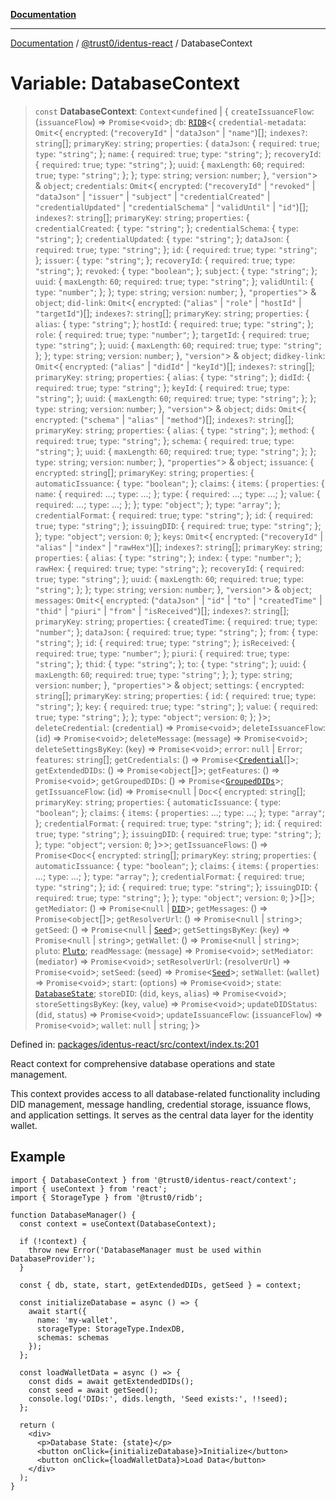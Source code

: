 [**Documentation**](../../../README.md)

***

[Documentation](../../../README.md) / [@trust0/identus-react](../README.md) / DatabaseContext

# Variable: DatabaseContext

> `const` **DatabaseContext**: `Context`\<`undefined` \| \{ `createIssuanceFlow`: (`issuanceFlow`) => `Promise`\<`void`\>; `db`: [`RIDB`](https://github.com/trust0-project/RIDB/blob/main/docs/%40trust0/ridb/classes/RIDB.md)\<\{ `credential-metadata`: `Omit`\<\{ `encrypted`: (`"recoveryId"` \| `"dataJson"` \| `"name"`)[]; `indexes?`: `string`[]; `primaryKey`: `string`; `properties`: \{ `dataJson`: \{ `required`: `true`; `type`: `"string"`; \}; `name`: \{ `required`: `true`; `type`: `"string"`; \}; `recoveryId`: \{ `required`: `true`; `type`: `"string"`; \}; `uuid`: \{ `maxLength`: `60`; `required`: `true`; `type`: `"string"`; \}; \}; `type`: `string`; `version`: `number`; \}, `"version"`\> & `object`; `credentials`: `Omit`\<\{ `encrypted`: (`"recoveryId"` \| `"revoked"` \| `"dataJson"` \| `"issuer"` \| `"subject"` \| `"credentialCreated"` \| `"credentialUpdated"` \| `"credentialSchema"` \| `"validUntil"` \| `"id"`)[]; `indexes?`: `string`[]; `primaryKey`: `string`; `properties`: \{ `credentialCreated`: \{ `type`: `"string"`; \}; `credentialSchema`: \{ `type`: `"string"`; \}; `credentialUpdated`: \{ `type`: `"string"`; \}; `dataJson`: \{ `required`: `true`; `type`: `"string"`; \}; `id`: \{ `required`: `true`; `type`: `"string"`; \}; `issuer`: \{ `type`: `"string"`; \}; `recoveryId`: \{ `required`: `true`; `type`: `"string"`; \}; `revoked`: \{ `type`: `"boolean"`; \}; `subject`: \{ `type`: `"string"`; \}; `uuid`: \{ `maxLength`: `60`; `required`: `true`; `type`: `"string"`; \}; `validUntil`: \{ `type`: `"number"`; \}; \}; `type`: `string`; `version`: `number`; \}, `"properties"`\> & `object`; `did-link`: `Omit`\<\{ `encrypted`: (`"alias"` \| `"role"` \| `"hostId"` \| `"targetId"`)[]; `indexes?`: `string`[]; `primaryKey`: `string`; `properties`: \{ `alias`: \{ `type`: `"string"`; \}; `hostId`: \{ `required`: `true`; `type`: `"string"`; \}; `role`: \{ `required`: `true`; `type`: `"number"`; \}; `targetId`: \{ `required`: `true`; `type`: `"string"`; \}; `uuid`: \{ `maxLength`: `60`; `required`: `true`; `type`: `"string"`; \}; \}; `type`: `string`; `version`: `number`; \}, `"version"`\> & `object`; `didkey-link`: `Omit`\<\{ `encrypted`: (`"alias"` \| `"didId"` \| `"keyId"`)[]; `indexes?`: `string`[]; `primaryKey`: `string`; `properties`: \{ `alias`: \{ `type`: `"string"`; \}; `didId`: \{ `required`: `true`; `type`: `"string"`; \}; `keyId`: \{ `required`: `true`; `type`: `"string"`; \}; `uuid`: \{ `maxLength`: `60`; `required`: `true`; `type`: `"string"`; \}; \}; `type`: `string`; `version`: `number`; \}, `"version"`\> & `object`; `dids`: `Omit`\<\{ `encrypted`: (`"schema"` \| `"alias"` \| `"method"`)[]; `indexes?`: `string`[]; `primaryKey`: `string`; `properties`: \{ `alias`: \{ `type`: `"string"`; \}; `method`: \{ `required`: `true`; `type`: `"string"`; \}; `schema`: \{ `required`: `true`; `type`: `"string"`; \}; `uuid`: \{ `maxLength`: `60`; `required`: `true`; `type`: `"string"`; \}; \}; `type`: `string`; `version`: `number`; \}, `"properties"`\> & `object`; `issuance`: \{ `encrypted`: `string`[]; `primaryKey`: `string`; `properties`: \{ `automaticIssuance`: \{ `type`: `"boolean"`; \}; `claims`: \{ `items`: \{ `properties`: \{ `name`: \{ `required`: ...; `type`: ...; \}; `type`: \{ `required`: ...; `type`: ...; \}; `value`: \{ `required`: ...; `type`: ...; \}; \}; `type`: `"object"`; \}; `type`: `"array"`; \}; `credentialFormat`: \{ `required`: `true`; `type`: `"string"`; \}; `id`: \{ `required`: `true`; `type`: `"string"`; \}; `issuingDID`: \{ `required`: `true`; `type`: `"string"`; \}; \}; `type`: `"object"`; `version`: `0`; \}; `keys`: `Omit`\<\{ `encrypted`: (`"recoveryId"` \| `"alias"` \| `"index"` \| `"rawHex"`)[]; `indexes?`: `string`[]; `primaryKey`: `string`; `properties`: \{ `alias`: \{ `type`: `"string"`; \}; `index`: \{ `type`: `"number"`; \}; `rawHex`: \{ `required`: `true`; `type`: `"string"`; \}; `recoveryId`: \{ `required`: `true`; `type`: `"string"`; \}; `uuid`: \{ `maxLength`: `60`; `required`: `true`; `type`: `"string"`; \}; \}; `type`: `string`; `version`: `number`; \}, `"version"`\> & `object`; `messages`: `Omit`\<\{ `encrypted`: (`"dataJson"` \| `"id"` \| `"to"` \| `"createdTime"` \| `"thid"` \| `"piuri"` \| `"from"` \| `"isReceived"`)[]; `indexes?`: `string`[]; `primaryKey`: `string`; `properties`: \{ `createdTime`: \{ `required`: `true`; `type`: `"number"`; \}; `dataJson`: \{ `required`: `true`; `type`: `"string"`; \}; `from`: \{ `type`: `"string"`; \}; `id`: \{ `required`: `true`; `type`: `"string"`; \}; `isReceived`: \{ `required`: `true`; `type`: `"number"`; \}; `piuri`: \{ `required`: `true`; `type`: `"string"`; \}; `thid`: \{ `type`: `"string"`; \}; `to`: \{ `type`: `"string"`; \}; `uuid`: \{ `maxLength`: `60`; `required`: `true`; `type`: `"string"`; \}; \}; `type`: `string`; `version`: `number`; \}, `"properties"`\> & `object`; `settings`: \{ `encrypted`: `string`[]; `primaryKey`: `string`; `properties`: \{ `id`: \{ `required`: `true`; `type`: `"string"`; \}; `key`: \{ `required`: `true`; `type`: `"string"`; \}; `value`: \{ `required`: `true`; `type`: `"string"`; \}; \}; `type`: `"object"`; `version`: `0`; \}; \}\>; `deleteCredential`: (`credential`) => `Promise`\<`void`\>; `deleteIssuanceFlow`: (`id`) => `Promise`\<`void`\>; `deleteMessage`: (`message`) => `Promise`\<`void`\>; `deleteSettingsByKey`: (`key`) => `Promise`\<`void`\>; `error`: `null` \| `Error`; `features`: `string`[]; `getCredentials`: () => `Promise`\<[`Credential`](https://github.com/hyperledger-identus/sdk-ts/blob/main/docs/sdk/modules.md)[]\>; `getExtendedDIDs`: () => `Promise`\<`object`[]\>; `getFeatures`: () => `Promise`\<`void`\>; `getGroupedDIDs`: () => `Promise`\<[`GroupedDIDs`](../type-aliases/GroupedDIDs.md)\>; `getIssuanceFlow`: (`id`) => `Promise`\<`null` \| `Doc`\<\{ `encrypted`: `string`[]; `primaryKey`: `string`; `properties`: \{ `automaticIssuance`: \{ `type`: `"boolean"`; \}; `claims`: \{ `items`: \{ `properties`: ...; `type`: ...; \}; `type`: `"array"`; \}; `credentialFormat`: \{ `required`: `true`; `type`: `"string"`; \}; `id`: \{ `required`: `true`; `type`: `"string"`; \}; `issuingDID`: \{ `required`: `true`; `type`: `"string"`; \}; \}; `type`: `"object"`; `version`: `0`; \}\>\>; `getIssuanceFlows`: () => `Promise`\<`Doc`\<\{ `encrypted`: `string`[]; `primaryKey`: `string`; `properties`: \{ `automaticIssuance`: \{ `type`: `"boolean"`; \}; `claims`: \{ `items`: \{ `properties`: ...; `type`: ...; \}; `type`: `"array"`; \}; `credentialFormat`: \{ `required`: `true`; `type`: `"string"`; \}; `id`: \{ `required`: `true`; `type`: `"string"`; \}; `issuingDID`: \{ `required`: `true`; `type`: `"string"`; \}; \}; `type`: `"object"`; `version`: `0`; \}\>[]\>; `getMediator`: () => `Promise`\<`null` \| [`DID`](https://github.com/hyperledger-identus/sdk-ts/blob/main/docs/sdk/modules.md)\>; `getMessages`: () => `Promise`\<`object`[]\>; `getResolverUrl`: () => `Promise`\<`null` \| `string`\>; `getSeed`: () => `Promise`\<`null` \| [`Seed`](https://github.com/hyperledger-identus/sdk-ts/blob/main/docs/sdk/modules.md)\>; `getSettingsByKey`: (`key`) => `Promise`\<`null` \| `string`\>; `getWallet`: () => `Promise`\<`null` \| `string`\>; `pluto`: [`Pluto`](https://github.com/hyperledger-identus/sdk-ts/blob/main/docs/sdk/modules.md); `readMessage`: (`message`) => `Promise`\<`void`\>; `setMediator`: (`mediator`) => `Promise`\<`void`\>; `setResolverUrl`: (`resolverUrl`) => `Promise`\<`void`\>; `setSeed`: (`seed`) => `Promise`\<[`Seed`](https://github.com/hyperledger-identus/sdk-ts/blob/main/docs/sdk/modules.md)\>; `setWallet`: (`wallet`) => `Promise`\<`void`\>; `start`: (`options`) => `Promise`\<`void`\>; `state`: [`DatabaseState`](../type-aliases/DatabaseState.md); `storeDID`: (`did`, `keys`, `alias`) => `Promise`\<`void`\>; `storeSettingsByKey`: (`key`, `value`) => `Promise`\<`void`\>; `updateDIDStatus`: (`did`, `status`) => `Promise`\<`void`\>; `updateIssuanceFlow`: (`issuanceFlow`) => `Promise`\<`void`\>; `wallet`: `null` \| `string`; \}\>

Defined in: [packages/identus-react/src/context/index.ts:201](https://github.com/trust0-project/identus/blob/c0b031914d478542c26b3c6451129c2672509b29/packages/identus-react/src/context/index.ts#L201)

React context for comprehensive database operations and state management.

This context provides access to all database-related functionality including
DID management, message handling, credential storage, issuance flows, and
application settings. It serves as the central data layer for the identity wallet.

## Example

```tsx
import { DatabaseContext } from '@trust0/identus-react/context';
import { useContext } from 'react';
import { StorageType } from '@trust0/ridb';

function DatabaseManager() {
  const context = useContext(DatabaseContext);
  
  if (!context) {
    throw new Error('DatabaseManager must be used within DatabaseProvider');
  }
  
  const { db, state, start, getExtendedDIDs, getSeed } = context;
  
  const initializeDatabase = async () => {
    await start({
      name: 'my-wallet',
      storageType: StorageType.IndexDB,
      schemas: schemas
    });
  };
  
  const loadWalletData = async () => {
    const dids = await getExtendedDIDs();
    const seed = await getSeed();
    console.log('DIDs:', dids.length, 'Seed exists:', !!seed);
  };
  
  return (
    <div>
      <p>Database State: {state}</p>
      <button onClick={initializeDatabase}>Initialize</button>
      <button onClick={loadWalletData}>Load Data</button>
    </div>
  );
}
```
